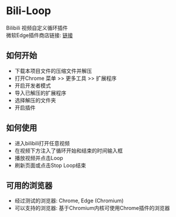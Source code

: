 # Bili-Loop  
Bilibili 视频自定义循环插件  
微软Edge插件商店链接: <a href="https://microsoftedge.microsoft.com/addons/detail/bilibili%E5%BE%AA%E7%8E%AF%E6%8F%92%E4%BB%B6/cfncjemlikclmiibobhcmbnlmhkccadg?hl=zh-CN"> 链接</a>

##  如何开始  
* 下载本项目文件的压缩文件并解压  
* 打开Chrome 菜单 >> 更多工具 >> 扩展程序  
* 开启开发者模式  
* 导入已解压的扩展程序  
* 选择解压的文件夹   
* 开启插件  

## 如何使用  
* 进入bilibili打开任意视频  
* 在视频下方注入了循环开始和结束的时间输入框
* 播放视频并点击Loop
* 刷新页面或点击Stop Loop结束  

## 可用的浏览器  
* 经过测试的浏览器: Chrome, Edge (Chromium)
* 可以支持的浏览器: 基于Chromium内核可使用Chrome插件的浏览器
